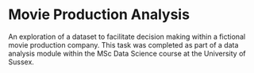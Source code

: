 # Movie Production Analysis

An exploration of a dataset to facilitate decision making within a fictional movie production company. This task was completed as part of a data analysis module within the MSc Data Science course at the University of Sussex.
